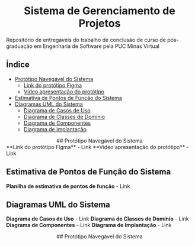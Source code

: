 <h1 align="center">Sistema de Gerenciamento de Projetos</h1>
Repositório de entregavéis do trabalho de conclusão de curso de pós-graduação em Engenharia de Software pela PUC Minas Virtual

## Índice

<!--ts-->
   - [Protótipo Navegável do Sistema](#prototipo-navegavel)
      - [Link do protótipo Figma](#prototipo-figma)
      - [Vídeo apresentação do protótipo](#prototipo-video)
   - [Estimativa de Pontos de Função do Sistema](#estimativa-pf)
   - [Diagramas UML do Sistema](#diagramas-uml)
      - [Diagrama de Casos de Uso](#caso-de-usos-uml)
      - [Diagrama de Classes de Domínio](#classes-de-dominio-uml)
      - [Diagrama de Componentes](#componentes-uml)
      - [Diagrama de Implantação](#implantacao-uml)
<!--te-->

<div align="center" id="prototipo-navegavel">
## Protótipo Navegável do Sistema
</div>
**Link do protótipo Figma** - Link
**Vídeo apresentação do protótipo** - Link

## Estimativa de Pontos de Função do Sistema
**Planilha de estimativa de pontos de função** - Link

## Diagramas UML do Sistema
**Diagrama de Casos de Uso** - Link
**Diagrama de Classes de Domínio** - Link
**Diagrama de Componentes** - Link
**Diagrama de Implantação** - Link
<div align="center" id="implantacao-uml">
## Protótipo Navegável do Sistema
</div>

